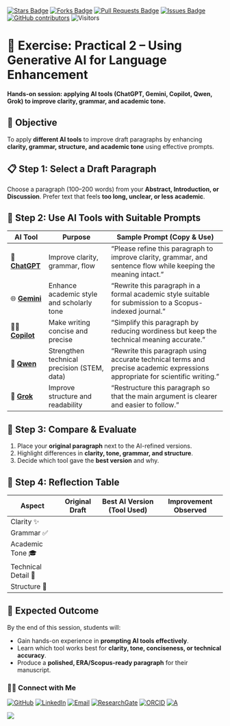 <a href="https://github.com/drshahizan/short-course/stargazers"><img src="https://img.shields.io/github/stars/drshahizan/short-course" alt="Stars Badge"/></a>
<a href="https://github.com/drshahizan/short-course/network/members"><img src="https://img.shields.io/github/forks/drshahizan/short-course" alt="Forks Badge"/></a>
<a href="https://github.com/drshahizan/short-course/pulls"><img src="https://img.shields.io/github/issues-pr/drshahizan/short-course" alt="Pull Requests Badge"/></a>
<a href="https://github.com/drshahizan/short-course"><img src="https://img.shields.io/github/issues/drshahizan/short-course" alt="Issues Badge"/></a>
<a href="https://github.com/drshahizan/short-course/graphs/contributors"><img alt="GitHub contributors" src="https://img.shields.io/github/contributors/drshahizan/short-course?color=2b9348"></a>
![Visitors](https://api.visitorbadge.io/api/visitors?path=https%3A%2F%2Fgithub.com%2Fdrshahizan%2Fshort-course&labelColor=%23d9e3f0&countColor=%23697689&style=flat)

# 📝 **Exercise: Practical 2 – Using Generative AI for Language Enhancement**

**Hands-on session: applying AI tools (ChatGPT, Gemini, Copilot, Qwen, Grok) to improve clarity, grammar, and academic tone.**

## 🎯 **Objective**

To apply **different AI tools** to improve draft paragraphs by enhancing **clarity, grammar, structure, and academic tone** using effective prompts.

## 📋 **Step 1: Select a Draft Paragraph**

Choose a paragraph (100–200 words) from your **Abstract, Introduction, or Discussion**. Prefer text that feels **too long, unclear, or less academic**.

## 🤖 **Step 2: Use AI Tools with Suitable Prompts**

| **AI Tool**                                         | **Purpose**                                 | **Sample Prompt (Copy & Use)**                                                                                               |
| --------------------------------------------------- | ------------------------------------------- | ---------------------------------------------------------------------------------------------------------------------------- |
| 💬 [**ChatGPT**](https://chat.openai.com/)          | Improve clarity, grammar, flow              | “Please refine this paragraph to improve clarity, grammar, and sentence flow while keeping the meaning intact.”              |
| 🌐 [**Gemini**](https://gemini.google.com/)         | Enhance academic style and scholarly tone   | “Rewrite this paragraph in a formal academic style suitable for submission to a Scopus-indexed journal.”                     |
| 👨‍💻 [**Copilot**](https://copilot.microsoft.com/) | Make writing concise and precise            | “Simplify this paragraph by reducing wordiness but keep the technical meaning accurate.”                                     |
| 🧠 [**Qwen**](https://qwenlm.ai/)                   | Strengthen technical precision (STEM, data) | “Rewrite this paragraph using accurate technical terms and precise academic expressions appropriate for scientific writing.” |
| 🚀 [**Grok**](https://grok.x.ai/)                   | Improve structure and readability           | “Restructure this paragraph so that the main argument is clearer and easier to follow.”                                      |

## 📝 **Step 3: Compare & Evaluate**

1. Place your **original paragraph** next to the AI-refined versions.
2. Highlight differences in **clarity, tone, grammar, and structure**.
3. Decide which tool gave the **best version** and why.

## 🔎 **Step 4: Reflection Table**

| **Aspect**          | **Original Draft** | **Best AI Version (Tool Used)** | **Improvement Observed** |
| ------------------- | ------------------ | ------------------------------- | ------------------------ |
| Clarity ✨           |                    |                                 |                          |
| Grammar ✅           |                    |                                 |                          |
| Academic Tone 🎓    |                    |                                 |                          |
| Technical Detail 🧠 |                    |                                 |                          |
| Structure 🚀        |                    |                                 |                          |

## 🎯 **Expected Outcome**

By the end of this session, students will:

* Gain hands-on experience in **prompting AI tools effectively**.
* Learn which tool works best for **clarity, tone, conciseness, or technical accuracy**.
* Produce a **polished, ERA/Scopus-ready paragraph** for their manuscript.

### 🙌🏻 Connect with Me
<p align="left">
    <a href="https://github.com/drshahizan" target="_blank"><img alt="GitHub" src="https://img.shields.io/badge/-@drshahizan-181717?style=flat-square&logo=GitHub&logoColor=white"></a>
    <a href="https://www.linkedin.com/in/drshahizan" target="_blank"><img alt="LinkedIn" src="https://img.shields.io/badge/-drshahizan-blue?style=flat-square&logo=Linkedin&logoColor=white&link=https://www.linkedin.com/in/drshahizan/"></a>
    <a href="mailto:shahizan@utm.my" target="_blank"><img alt="Email" src="https://img.shields.io/badge/-shahizan@utm.my-c14438?style=flat-square&logo=Gmail&logoColor=white&link=mailto:shahizan@utm.my.com"></a>
    <a href="https://www.researchgate.net/profile/Mohd-Othman-28" target="_blank"><img alt="ResearchGate" src="https://img.shields.io/badge/-ResearchGate-00CCBB?style=flat-square&logo=ResearchGate&logoColor=white"></a>
    <a href="https://orcid.org/0000-0003-4261-1873" target="_blank"><img alt="ORCID" src="https://img.shields.io/badge/-ORCID-A6CE39?style=flat-square&logo=ORCID&logoColor=white"></a> 
 <a href="https://visitorbadge.io/status?path=https%3A%2F%2Fgithub.com%2Fdrshahizan" target="_blank"><img alt="A" src="https://api.visitorbadge.io/api/visitors?path=https%3A%2F%2Fgithub.com%2Fdrshahizan&labelColor=%23697689&countColor=%23555555&style=plastic"></a>
 
![](https://hit.yhype.me/github/profile?user_id=81284918)
</p>

